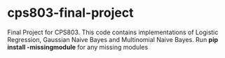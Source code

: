 # cps803-final-project

Final Project for CPS803. 
This code contains implementations of Logistic Regression, Gaussian Naive Bayes and Multinomial Naive Bayes. 
Run **pip install -missingmodule** for any missing modules
